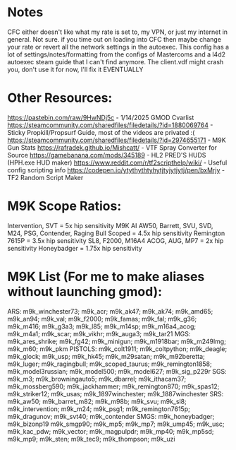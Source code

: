 # Notes
CFC either doesn't like what my rate is set to, my VPN, or just my internet in general. Not sure. if you time out on loading into CFC then maybe change your rate or revert all the network settings in the autoexec.
This config has a lot of settings/notes/formatting from the configs of Mastercoms and a l4d2 autoexec steam guide that I can't find anymore.
The client.vdf might crash you, don't use it for now, I'll fix it EVENTUALLY

# Other Resources:
https://pastebin.com/raw/9HwNDj5c - 1/14/2025 GMOD Cvarlist
https://steamcommunity.com/sharedfiles/filedetails/?id=1880069764 - Sticky Propkill/Propsurf Guide, most of the videos are privated :(
https://steamcommunity.com/sharedfiles/filedetails/?id=2974655171 - M9K Gun Stats
https://rafradek.github.io/Mishcatt/ - VTF Spray Converter for Source
https://gamebanana.com/mods/345189 - HL2 PRED'S HUDS (HPH.exe HUD maker)
https://www.reddit.com/r/tf2scripthelp/wiki/ - Useful config scripting info
https://codepen.io/ytythythtyhytjtyjytjytj/pen/bxMrjy - TF2 Random Script Maker

# M9K Scope Ratios:
Intervention, SVT = 5x hip sensitivity
M9K AI AW50, Barrett, SVU, SVD, M24, PSG, Contender, Raging Bull Scoped = 4.5x hip sensitivity
Remington 7615P = 3.5x hip sensitivity
SL8, F2000, M16A4 ACOG, AUG, MP7 = 2x hip sensitivity
Honeybadger = 1.75x hip sensitivity

# M9K List (For me to make aliases without launching gmod): 
ARS: m9k_winchester73; m9k_acr; m9k_ak47; m9k_ak74; m9k_amd65; m9k_an94; m9k_val; m9k_f2000; m9k_famas; m9k_fal; m9k_g36; m9k_m416; m9k_g3a3; m9k_l85; m9k_m14sp; m9k_m16a4_acog; m9k_m4a1; m9k_scar; m9k_vikhr; m9k_auga3; m9k_tar21
MGS: m9k_ares_shrike; m9k_fg42; m9k_minigun; m9k_m1918bar; m9k_m249lmg; m9k_m60; m9k_pkm
PISTOLS: m9k_colt1911; m9k_coltpython; m9k_deagle; m9k_glock; m9k_usp; m9k_hk45; m9k_m29satan; m9k_m92beretta; m9k_luger; m9k_ragingbull; m9k_scoped_taurus; m9k_remington1858; m9k_model3russian; m9k_model500; m9k_model627; m9k_sig_p229r
SGS: m9k_m3; m9k_browningauto5; m9k_dbarrel; m9k_ithacam37; m9k_mossberg590; m9k_jackhammer; m9k_remington870; m9k_spas12; m9k_striker12; m9k_usas; m9k_1897winchester; m9k_1887winchester
SRS: m9k_aw50; m9k_barret_m82; m9k_m98b; m9k_svu; m9k_sl8; m9k_intervention; m9k_m24; m9k_psg1; m9k_remington7615p; m9k_dragunov; m9k_svt40; m9k_contender
SMGS: m9k_honeybadger; m9k_bizonp19 m9k_smgp90; m9k_mp5; m9k_mp7; m9k_ump45; m9k_usc; m9k_kac_pdw; m9k_vector; m9k_magpulpdr; m9k_mp40; m9k_mp5sd; m9k_mp9; m9k_sten; m9k_tec9; m9k_thompson; m9k_uzi
